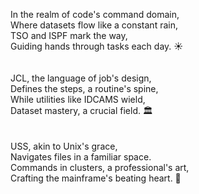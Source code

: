 
In the realm of code's command domain,<br>
Where datasets flow like a constant rain,<br>
TSO and ISPF mark the way,<br>
Guiding hands through tasks each day. ☀️<br>
<br><br>
JCL, the language of job's design,<br>
Defines the steps, a routine's spine,<br>
While utilities like IDCAMS wield,<br>
Dataset mastery, a crucial field. 🏛️<br>
<br><br>
USS, akin to Unix's grace,<br>
Navigates files in a familiar space.<br>
Commands in clusters, a professional's art,<br>
Crafting the mainframe's beating heart. 💎<br>
